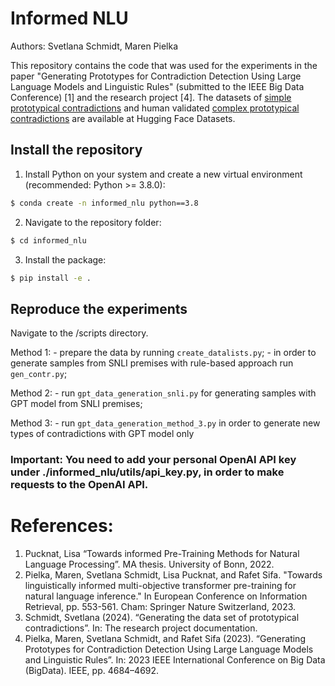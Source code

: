 # Informed NLU
Authors: Svetlana Schmidt, Maren Pielka

This repository contains the code that was used for the experiments in the paper "Generating Prototypes for Contradiction Detection Using Large Language Models and Linguistic Rules" (submitted to the IEEE Big Data Conference) [1] and the research project [4]. 
The datasets of [simple prototypical contradictions](https://huggingface.co/datasets/SvetaPetrush/prototypical_contradictions_ant_neg_num) and human validated [complex prototypical contradictions](https://huggingface.co/datasets/SvetaPetrush/prototypical_contradictions) are available at Hugging Face Datasets.

## Install the repository
1. Install Python on your system and create a new virtual environment (recommended: Python >= 3.8.0):
```bash
$ conda create -n informed_nlu python==3.8
```
2. Navigate to the repository folder:
```bash
$ cd informed_nlu
```
3. Install the package:
```bash
$ pip install -e .
```

## Reproduce the experiments
Navigate to the /scripts directory.

Method 1: 
    - prepare the data by running `create_datalists.py`;
    - in order to generate samples from SNLI premises with rule-based approach run `gen_contr.py`;

Method 2:
    - run `gpt_data_generation_snli.py` for generating samples with GPT model from SNLI premises;

Method 3:
    - run `gpt_data_generation_method_3.py` in order to generate new types of contradictions with GPT model only

### Important: You need to add your personal OpenAI API key under ./informed_nlu/utils/api_key.py, in order to make requests to the OpenAI API.

# References:

1) Pucknat, Lisa “Towards informed Pre-Training Methods for Natural Language Processing”. MA thesis. University of Bonn, 2022.
2) Pielka, Maren, Svetlana Schmidt, Lisa Pucknat, and Rafet Sifa. "Towards linguistically informed multi-objective transformer pre-training for natural language inference." In European Conference on Information Retrieval, pp. 553-561. Cham: Springer Nature Switzerland, 2023.
3) Schmidt, Svetlana (2024). “Generating the data set of prototypical contradictions”. In: The research project documentation.
4)  Pielka, Maren, Svetlana Schmidt, and Rafet Sifa (2023). “Generating Prototypes for Contradiction Detection Using Large Language Models and Linguistic Rules”. In: 2023 IEEE International Conference on Big Data (BigData). IEEE, pp. 4684–4692.
